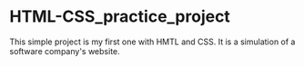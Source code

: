 # HTML-CSS_practice_project
This simple project is my first one with HMTL and CSS.
It is a simulation of a software company's website.
